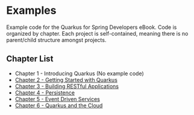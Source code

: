 # Examples
Example code for the Quarkus for Spring Developers eBook. Code is organized by chapter. Each project is self-contained, meaning there is no parent/child structure amongst projects.

## Chapter List
- Chapter 1 - Introducing Quarkus (No example code)
- [Chapter 2 - Getting Started with Quarkus](chapter-2/README.md)
- [Chapter 3 - Building RESTful Applications](chapter-3/)
- [Chapter 4 - Persistence](chapter-4/)
- [Chapter 5 - Event Driven Services](chapter-5/)
- [Chapter 6 - Quarkus and the Cloud](chapter-6/)